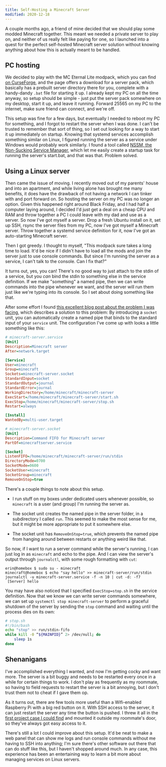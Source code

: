```yaml
---
title: Self-Hosting a Minecraft Server
modified: 2020-12-18
---
```

A couple months ago, a friend of mine decided that we should play some modded Minecraft together. This meant we needed a private server to play on, and neither of us really felt like paying for one, so I launched into a quest for the perfect self-hosted Minecraft server solution without knowing anything about how this is actually meant to be handled.

## PC hosting

We decided to play with the MC Eternal Lite modpack, which you can find [on CurseForge][mce lite], and the page offers a download for a server pack, which basically has a prebuilt server directory there for you, complete with a handy-dandy `.bat` file for starting it up. I already kept my PC on all the time anyway, so setup should be simple - just put the server pack somewhere on my desktop, start it up, and leave it running. Forward 25565 on my PC to the internet, make sure friend can connect, and we're off.

This setup was fine for a few days, but eventually I needed to reboot my PC for something, and I forgot to restart the server when I was done. I can't be trusted to remember that sort of thing, so I set out looking for a way to start it up immediately on startup. Knowing that systemd services accomplish something similar on Linux, I figured running the server as a service under Windows would probably work similarly. I found a tool called [NSSM, the Non-Sucking Service Manager][nssm], which let me easily create a startup task for running the server's start.bat, and that was that. Problem solved.

## Using a Linux server

Then came the issue of moving. I recently moved out of my parents' house and into an apartment, and while living alone has brought me many benefits, it does have the drawback of not having a network I can tinker with and port forward on. So hosting the server on my PC was no longer an option. Given this happened right around Black Friday, and I had half a computer laying around, I decided I'd just get a deal on a cheap CPU and RAM and throw together a PC I could leave with my dad and use as a server. So now I've got myself a server. Drop a fresh Ubuntu install on it, set up SSH, rsync the server files from my PC, now I've got myself a Minecraft server. Throw together a systemd service definition for it, now I've got an auto-starting Minecraft server.

Then I got greedy. I thought to myself, "This modpack sure takes a long time to load. It'd be nice if I didn't have to load all the mods and join the server just to use console commands. But since I'm running the server as a service, I can't talk to the console. Can I fix that?"

It turns out, yes, you can! There's no good way to just attach to the stdin of a service, but you *can* bind the stdin to something else in the service definition. If we make "something" a named pipe, then we can write commands into the pipe whenever we want, and the server will run them just like we're typing into its console. So I set about doing something like that.

After some effort I found [this excellent blog post about the problem I was facing][console bound services the right way], which describes a solution to this problem: By introducing a `socket` unit, you can automatically create a named pipe that binds to the standard input of your `service` unit. The configuration I've come up with looks a little something like this:

```ini
# minecraft-server.service
[Unit]
Description=Minecraft server
After=network.target

[Service]
User=minecraft
Group=minecraft
Sockets=minecraft-server.socket
StandardInput=socket
StandardOutput=journal
StandardError=journal
WorkingDirectory=/home/minecraft/minecraft-server
ExecStart=/home/minecraft/minecraft-server/start.sh
ExecStop=/home/minecraft/minecraft-server/stop.sh
Restart=always

[Install]
WantedBy=multi-user.target
```

```ini
# minecraft-server.socket
[Unit]
Description=Command FIFO for Minecraft server
PartOf=minecraftserver.service

[Socket]
ListenFIFO=/home/minecraft/minecraft-server/run/stdin
DirectoryMode=0700
SocketMode=0600
SocketUser=minecraft
SocketGroup=minecraft
RemoveOnStop=true
```

There's a couple things to note about this setup.

- I run stuff on my boxes under dedicated users whenever possible, so `minecraft` is a user (and group) I'm running the server as.

- The socket unit creates the named pipe in the server folder, in a subdirectory I called `run`. This seemed to make the most sense for me, but it might be more appropriate to put it somewhere else.

- The socket unit has `RemoveOnStop=true`, which prevents the named pipe from hanging around between restarts or anything weird like that.

So now, if I want to run a server command while the server's running, I can just log in as `minecraft` and echo to the pipe. And I can view the server's output through `journalctl`, with some rough formatting with `cut`:

```
erin@homebox $ sudo su - minecraft
minecraft@homebox $ echo "say hello" >> minecraft-server/run/stdin
journalctl -u minecraft-server.service -f -n 10 | cut -d: -f7
 [Server] hello
```

You may have also noticed that I specified `ExecStop=stop.sh` in the service definition. Now that we know we can write server commands somewhere, we can set up `systemctl stop minecraft-server` to perform a graceful shutdown of the server by sending the `stop` command and waiting until the process dies on its own:

```sh
# stop.sh
#!/bin/bash
echo "stop" >> run/stdin-fifo
while kill -0 “${MAINPID}” 2> /dev/null; do
    sleep 1s
done
```

## Shenanigans

I've accomplished everything I wanted, and now I'm getting cocky and want more. The server is a bit buggy and needs to be restarted every once in a while for certain things to work. I don't play as frequently as my roommate, so having to field requests to restart the server is a bit annoying, but I don't trust them not to cheat if I gave them op.

As it turns out, there are few tools more useful than a Wifi-enabled Raspberry Pi with a big red button on it. With SSH access to the server, it can just restart the server any time the button is pushed. I threw it all in the [first project case I could find][cereal box project case] and mounted it outside my roommate's door, so they've always got easy access to it.

There's still a lot I could improve about this setup. It'd be neat to make a web panel that can show me logs and run console commands without me having to SSH into anything; I'm sure there's other software out there that can do stuff like this, but I haven't shopped around much. In any case, this experience has been an entertaining way to learn a bit more about managing services on Linux servers.

[mce lite]: https://www.curseforge.com/minecraft/modpacks/mc-eternal-lite
[nssm]: http://nssm.cc/
[console bound services the right way]: https://blogs.gentoo.org/marecki/2020/09/16/console-bound-systemd-services-the-right-way/
[cereal box project case]: https://twitter.com/eritbh/status/1339209799062446081
